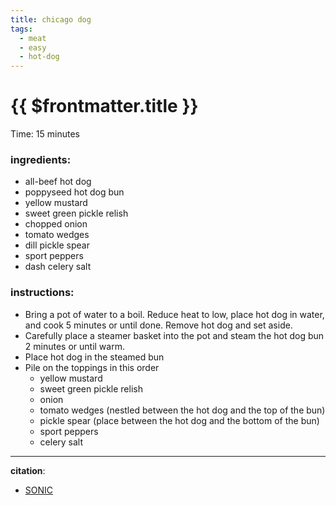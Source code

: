 ```yaml
---
title: chicago dog
tags:
  - meat
  - easy
  - hot-dog
---
```


# {{ $frontmatter.title }}

Time: 15 minutes

### ingredients:

- all-beef hot dog
- poppyseed hot dog bun
- <MixologyConversion n="1 tbsp"/> yellow mustard
- <MixologyConversion n="1 tbsp"/> sweet green pickle relish
- <MixologyConversion n="1 tbsp"/> chopped onion
- tomato wedges
- dill pickle spear
- sport peppers
- dash celery salt

### instructions:

- Bring a pot of water to a boil. Reduce heat to low, place hot dog in water, and cook 5 minutes or until done. Remove hot dog and set aside.
- Carefully place a steamer basket into the pot and steam the hot dog bun 2 minutes or until warm.
- Place hot dog in the steamed bun
- Pile on the toppings in this order
  - yellow mustard
  - sweet green pickle relish
  - onion
  - tomato wedges (nestled between the hot dog and the top of the bun)
  - pickle spear (place between the hot dog and the bottom of the bun)
  - sport peppers
  - celery salt

---

**citation**:
- [SONIC](https://www.sonicdrivein.com/)
